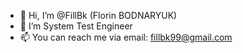 - 👋 Hi, I’m @FillBk (Florin BODNARYUK)
- 🌱 I’m System Test Engineer 
- 📫 You can reach me via email: fillbk99@gmail.com

<!---
FillBk/FillBk is a ✨ special ✨ repository because its `README.md` (this file) appears on your GitHub profile.
You can click the Preview link to take a look at your changes.
--->
